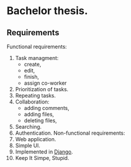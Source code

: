 # Bachelor thesis.

## Requirements
Functional requirements:
1. Task managment:
   - create,
   - edit,
   - finish,
   - assign co-worker  
2. Prioritization of tasks.
3. Repeating tasks.
4. Collaboration:
   - adding comments,
   - adding files,
   - deleting files,
5. Searching.
6. Authentication.
Non-functional requirements:
1. Web application.
2. Simple UI.
3. Implemented in [Django](https://www.djangoproject.com/).
4. Keep It Simpe, Stupid.
